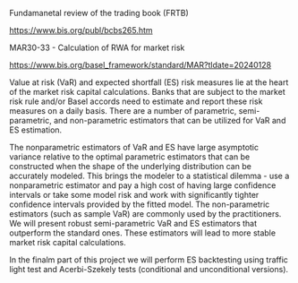 Fundamanetal review of the trading book (FRTB)

https://www.bis.org/publ/bcbs265.htm

MAR30-33 - Calculation of RWA for market risk

https://www.bis.org/basel_framework/standard/MAR?tldate=20240128

Value at risk (VaR) and expected shortfall (ES) risk measures lie at the heart of the market risk capital calculations. 
Banks that are subject to the market risk rule and/or Basel accords need to estimate and report these risk measures on a daily basis. 
There are a number of parametric, semi-parametric, and non-parametric estimators that can be utilized for VaR and ES estimation. 

The nonparametric estimators of VaR and ES have large
asymptotic variance relative to the optimal parametric estimators that can be constructed
when the shape of the underlying distribution can be accurately modeled. This brings
the modeler to a statistical dilemma - use a nonparametric estimator and pay a high cost
of having large confidence intervals or take some model risk and work with significantly
tighter confidence intervals provided by the fitted model. 
The non-parametric estimators (such as sample VaR) are commonly used by the practitioners. 
We will present robust semi-parametric VaR and ES estimators that outperform the standard ones. 
These estimators will lead to more stable market risk capital calculations.

In the finalm part of this project we will perform ES backtesting using traffic light test
and Acerbi-Szekely tests (conditional and unconditional versions).
